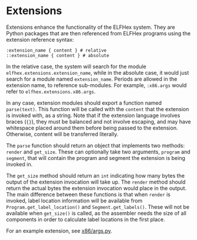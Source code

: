 # Extensions

Extensions enhance the functionality of the ELFHex system. They are Python packages that are then referenced from ELFHex programs using the extension reference syntax:

```
:extension_name { content } # relative
::extension_name { content } # absolute
```

In the relative case, the system will search for the module `elfhex.extensions.extension_name`, while in the absolute case, it would just search for a module named `extension_name`. Periods are allowed in the extension name, to reference sub-modules. For example, `:x86.args` would refer to `elfhex.extensions.x86.args`.

In any case, extension modules should export a function named `parse(text)`. This function will be called with the `content` that the extension is invoked with, as a string. Note that if the extension language involves braces (`{}`), they must be balanced and not involve escaping, and may have whitespace placed around them before being passed to the extension. Otherwise, content will be transferred literally.

The `parse` function should return an object that implements two methods: `render` and `get_size`. These can optionally take two arguments, `program` and `segment`, that will contain the program and segment the extension is being invoked in.

The `get_size` method should return an `int` indicating how many bytes the output of the extension invocation will take up. The `render` method should return the actual bytes the extension invocation would place in the output. The main difference between these functions is that when `render` is invoked, label location information will be available from `Program.get_label_location()` and `Segment.get_labels()`. These will not be available when `get_size()` is called, as the assembler needs the size of all components in order to calculate label locations in the first place.

For an example extension, see [x86/args.py](x86/args.py).
